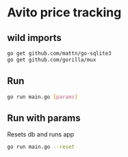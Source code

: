 # Avito price tracking

## wild imports
```bash
go get github.com/mattn/go-sqlite3
go get github.com/gorilla/mux
```

## Run
```bash
go run main.go [params]
```

## Run with params
Resets db and runs app
```bash
go run main.go --reset
``` 